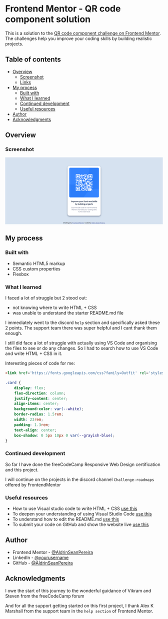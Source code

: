 # Frontend Mentor - QR code component solution

This is a solution to the [QR code component challenge on Frontend Mentor](https://www.frontendmentor.io/challenges/qr-code-component-iux_sIO_H). The challenges help you improve your coding skills by building realistic projects. 

## Table of contents

- [Overview](#overview)
  - [Screenshot](#screenshot)
  - [Links](#links)
- [My process](#my-process)
  - [Built with](#built-with)
  - [What I learned](#what-i-learned)
  - [Continued development](#continued-development)
  - [Useful resources](#useful-resources)
- [Author](#author)
- [Acknowledgments](#acknowledgments)

## Overview

### Screenshot

![QR code component in browser](./result-qr-code-website.png)

## My process

### Built with

- Semantic HTML5 markup
- CSS custom properties
- Flexbox

### What I learned

I faced a lot of struggle but 2 stood out:
- not knowing where to write HTML + CSS
- was unable to understand the starter README.md file

I immediately went to the discord `help` section and specifically asked these 2 points. The support team there was super helpful and I cant thank them enough.

I still did face a lot of struggle with actually using VS Code and organising the files to see or do any changes. So I had to search how to use VS Code and write HTML + CSS in it.

Interesting pieces of code for me:

```html
<link href='https://fonts.googleapis.com/css?family=Outfit' rel='stylesheet'>
```

```css
.card {
    display: flex;
    flex-direction: column;
    justify-content: center;
    align-items: center;
    background-color: var(--white);
    border-radius: 1.5rem;
    width: 23rem;
    padding: 1.3rem;
    text-align: center;
    box-shadow: 0 5px 10px 0 var(--grayish-blue);
}
```

### Continued development

So far I have done the freeCodeCamp Responsive Web Design certification and this project.

I will continue on the projects in the discord channel `Challenge-roadmaps` offered by FrontendMentor

### Useful resources

- How to use Visual studio code to write HTML + CSS [use this](https://www.youtube.com/watch?v=VqZURkN90Ik)
- To deepen your understanding of using Visual Studio Code [use this](https://www.youtube.com/watch?v=B-s71n0dHUk)
- To understand how to edit the README.md [use this](https://www.markdownguide.org/)
- To submit your code on GitHub and show the website live [use this](https://medium.com/frontend-mentor/a-complete-guide-to-submitting-solutions-on-frontend-mentor-ac6384162248)

## Author

- Frontend Mentor - [@AldrinSeanPereira](https://www.frontendmentor.io/profile/AldrinSeanPereira)
- LinkedIn - [@yourusername](https://www.twitter.com/yourusername)
- GitHub - [@AldrinSeanPereira](https://github.com/AldrinSeanPereira)

## Acknowledgments

I owe the start of this journey to the wonderful guidance of Vikram and Steven from the freeCodeCamp forum 

And for all the support getting started on this first project, I thank Alex K Marshall from the support team in the `help section` of Frontend Mentor.

